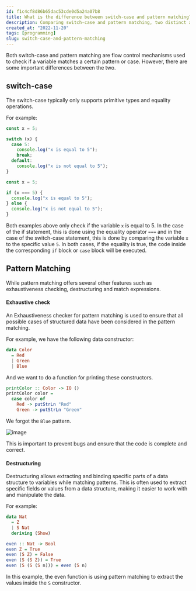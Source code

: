 ```yaml
---
id: f1c4cf8d86b65dac53cde0d5a24a07b8
title: What is the difference between switch-case and pattern matching?
description: Comparing switch-case and pattern matching, two distinct approaches to make decisions and manipulate data efficiently and precisely
created_at: "2022-11-20"
tags: [programming]
slug: switch-case-and-pattern-matching
---
```


Both switch-case and pattern matching are flow control mechanisms used to check if a variable matches a certain pattern or case. However, there are some important differences between the two.

## switch-case

The switch-case typically only supports primitive types and equality operations.

For example:

```js
const x = 5;

switch (x) {
  case 5:
    console.log("x is equal to 5");
    break;
  default:
    console.log("x is not equal to 5");
}
```

```js
const x = 5;

if (x === 5) {
  console.log("x is equal to 5");
} else {
  console.log("x is not equal to 5");
}
```

Both examples above only check if the variable `x` is equal to 5. In the case of the if statement, this is done using the equality operator `===` and in the case of the switch-case statement, this is done by comparing the variable `x` to the specific value `5`. In both cases, if the equality is true, the code inside the corresponding `if` block or `case` block will be executed.

## Pattern Matching

While pattern matching offers several other features such as exhaustiveness checking, destructuring and match expressions.

#### Exhaustive check

An Exhaustiveness checker for pattern matching is used to ensure that all possible cases of structured data have been considered in the pattern matching.

For example, we have the following data constructor:

```hs
data Color
  = Red
  | Green
  | Blue
```

And we want to do a function for printing these constructors.

```hs
printColor :: Color -> IO ()
printColor color =
  case color of
    Red -> putStrLn "Red"
    Green -> putStrLn "Green"
```

We forgot the `Blue` pattern.

![image](https://user-images.githubusercontent.com/44513615/202954800-f8c59e3d-6790-4dd4-8483-79f06106e0df.png)

This is important to prevent bugs and ensure that the code is complete and correct.

#### Destructuring

Destructuring allows extracting and binding specific parts of a data structure to variables while matching patterns. This is often used to extract specific fields or values from a data structure, making it easier to work with and manipulate the data.

For example:

```hs
data Nat
  = Z
  | S Nat
  deriving (Show)

even :: Nat -> Bool
even Z = True
even (S Z) = False
even (S (S Z)) = True
even (S (S (S n))) = even (S n)
```

In this example, the even function is using pattern matching to extract the values inside the `S` constructor.
